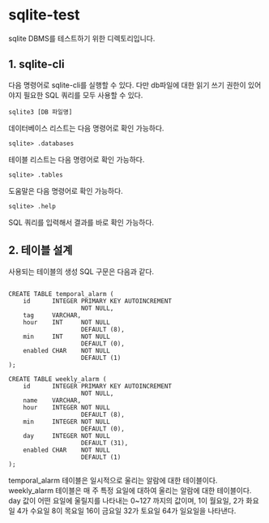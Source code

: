 # sqlite-test
sqlite DBMS를 테스트하기 위한 디렉토리입니다.

## 1. sqlite-cli
다음 명령어로 sqlite-cli를 실행할 수 있다. 다만 db파일에 대한 읽기 쓰기 권한이 있어야지 필요한 SQL 쿼리를 모두 사용할 수 있다.

```
sqlite3 [DB 파일명]
```
데이터베이스 리스트는 다음 명령어로 확인 가능하다.
```
sqlite> .databases
```

테이블 리스트는 다음 명령어로 확인 가능하다.
```
sqlite> .tables
```

도움말은 다음 명령어로 확인 가능하다.
```
sqlite> .help
```

SQL 쿼리를 입력해서 결과를 바로 확인 가능하다.

## 2. 테이블 설계
사용되는 테이블의 생성 SQL 구문은 다음과 같다.
```

CREATE TABLE temporal_alarm (
    id      INTEGER PRIMARY KEY AUTOINCREMENT
                    NOT NULL,
    tag     VARCHAR,
    hour    INT     NOT NULL
                    DEFAULT (8),
    min     INT     NOT NULL
                    DEFAULT (0),
    enabled CHAR    NOT NULL
                    DEFAULT (1) 
);

CREATE TABLE weekly_alarm (
    id      INTEGER PRIMARY KEY AUTOINCREMENT
                    NOT NULL,
    name    VARCHAR,
    hour    INTEGER NOT NULL
                    DEFAULT (8),
    min     INTEGER NOT NULL
                    DEFAULT (0),
    day     INTEGER NOT NULL
                    DEFAULT (31),
    enabled CHAR    NOT NULL
                    DEFAULT (1) 
);

```
temporal_alarm 테이블은 일시적으로 울리는 알람에 대한 테이블이다.
weekly_alarm 테이블은 매 주 특정 요일에 대하여 울리는 알람에 대한 테이블이다. day 값이 어떤 요일에 울릴지를 나타내는 0~127 까지의 값이며, 1이 월요일, 2가 화요일 4가 수요일 8이 목요일 16이 금요일 32가 토요일 64가 일요일을 나타낸다.